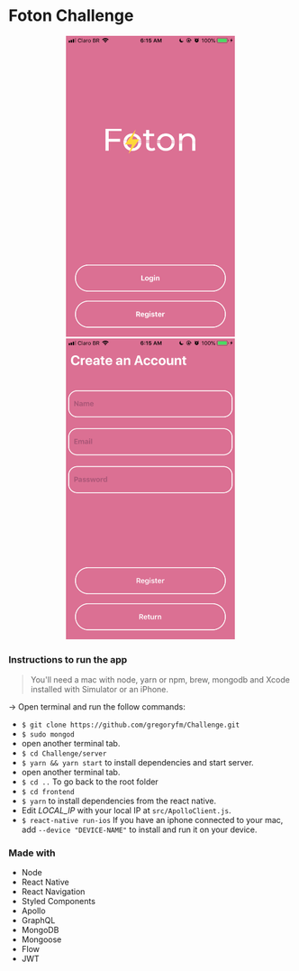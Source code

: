# Foton Challenge

<p align="center" margin="35">
  <img 
       width="300"
       src="https://raw.githubusercontent.com/gregoryfm/Challenge/master/prints/IMG_4085.PNG" />
  <img 
       width="300"
       src="https://raw.githubusercontent.com/gregoryfm/Challenge/master/prints/IMG_4086.PNG" />
</p>

### Instructions to run the app
> You'll need a mac with node, yarn or npm, brew, mongodb and Xcode installed with Simulator or an iPhone.

-> Open terminal and run the follow commands:
- `$ git clone https://github.com/gregoryfm/Challenge.git`
- `$ sudo mongod`
-  open another terminal tab.
- `$ cd Challenge/server`
- `$ yarn && yarn start` to install dependencies and start server.
-  open another terminal tab.
- `$ cd ..` To go back to the root folder
- `$ cd frontend`
- `$ yarn` to install dependencies from the react native.
- Edit _LOCAL_IP_ with your local IP at `src/ApolloClient.js`.
- `$ react-native run-ios` If you have an iphone connected to your mac, add `--device "DEVICE-NAME"` to install and run it on your device.

### Made with
- Node
- React Native
- React Navigation
- Styled Components
- Apollo
- GraphQL
- MongoDB
- Mongoose
- Flow
- JWT
